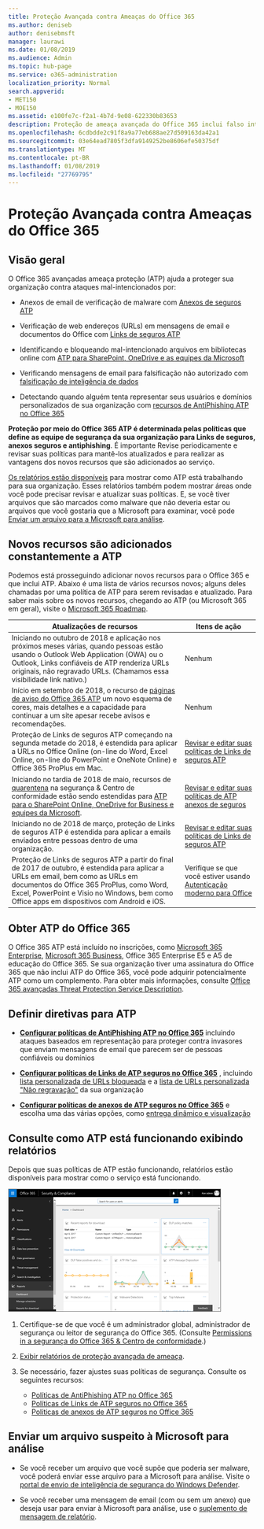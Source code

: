 ```yaml
---
title: Proteção Avançada contra Ameaças do Office 365
ms.author: deniseb
author: denisebmsft
manager: laurawi
ms.date: 01/08/2019
ms.audience: Admin
ms.topic: hub-page
ms.service: o365-administration
localization_priority: Normal
search.appverid:
- MET150
- MOE150
ms.assetid: e100fe7c-f2a1-4b7d-9e08-622330b83653
description: Proteção de ameaça avançada do Office 365 inclui falso intelligence, links confiáveis, anexos seguros e recursos avançados de AntiPhishing. Proteção avançada de ameaça é também está sendo estendida para arquivos no SharePoint Online, o OneDrive for Business e Teams da Microsoft.
ms.openlocfilehash: 6cdbdde2c91f8a9a77eb688ae27d509163da42a1
ms.sourcegitcommit: 03e64ead7805f3dfa9149252be8606efe50375df
ms.translationtype: MT
ms.contentlocale: pt-BR
ms.lasthandoff: 01/08/2019
ms.locfileid: "27769795"
---
```

# <a name="office-365-advanced-threat-protection"></a>Proteção Avançada contra Ameaças do Office 365

## <a name="overview"></a>Visão geral

O Office 365 avançadas ameaça proteção (ATP) ajuda a proteger sua organização contra ataques mal-intencionados por:
  
- Anexos de email de verificação de malware com [Anexos de seguros ATP](atp-safe-attachments.md)
    
- Verificação de web endereços (URLs) em mensagens de email e documentos do Office com [Links de seguros ATP](atp-safe-links.md)
    
- Identificando e bloqueando mal-intencionado arquivos em bibliotecas online com [ATP para SharePoint, OneDrive e as equipes da Microsoft](atp-for-spo-odb-and-teams.md)
    
- Verificando mensagens de email para falsificação não autorizado com [falsificação de inteligência de dados](learn-about-spoof-intelligence.md)
    
- Detectando quando alguém tenta representar seus usuários e domínios personalizados de sua organização com [recursos de AntiPhishing ATP no Office 365](atp-anti-phishing.md)
    
**Proteção por meio do Office 365 ATP é determinada pelas políticas que define as equipe de segurança da sua organização para Links de seguros, anexos seguros e antiphishing**. É importante Revise periodicamente e revisar suas políticas para mantê-los atualizados e para realizar as vantagens dos novos recursos que são adicionados ao serviço. 

[Os relatórios estão disponíveis](view-reports-for-atp.md) para mostrar como ATP está trabalhando para sua organização. Esses relatórios também podem mostrar áreas onde você pode precisar revisar e atualizar suas políticas. E, se você tiver arquivos que são marcados como malware que não deveria estar ou arquivos que você gostaria que a Microsoft para examinar, você pode [Enviar um arquivo para a Microsoft para análise](#submit-a-suspicious-file-to-microsoft-for-analysis).

## <a name="new-features-are-continually-being-added-to-atp"></a>Novos recursos são adicionados constantemente a ATP

Podemos está prosseguindo adicionar novos recursos para o Office 365 e que inclui ATP. Abaixo é uma lista de vários recursos novos; alguns deles chamadas por uma política de ATP para serem revisadas e atualizado. Para saber mais sobre os novos recursos, chegando ao ATP (ou Microsoft 365 em geral), visite o [Microsoft 365 Roadmap](https://www.microsoft.com/microsoft-365/roadmap?filters=O365).


|Atualizações de recursos  |Itens de ação  |
|---------|---------|
|Iniciando no outubro de 2018 e aplicação nos próximos meses várias, quando pessoas estão usando o Outlook Web Application (OWA) ou o Outlook, Links confiáveis de ATP renderiza URLs originais, não regravado URLs. (Chamamos essa visibilidade link nativo.)|Nenhum         |
|Início em setembro de 2018, o recurso de [páginas de aviso do Office 365 ATP](atp-safe-links-warning-pages.md) um novo esquema de cores, mais detalhes e a capacidade para continuar a um site apesar recebe avisos e recomendações. |Nenhum         |
|Proteção de Links de seguros ATP começando na segunda metade do 2018, é estendida para aplicar a URLs no Office Online (on-line do Word, Excel Online, on-line do PowerPoint e OneNote Online) e Office 365 ProPlus em Mac.   |[Revisar e editar suas políticas de Links de seguros ATP](set-up-atp-safe-links-policies.md)  |
|Iniciando no tardia de 2018 de maio, recursos de [quarentena](quarantine-email-messages.md) na segurança &amp; Centro de conformidade estão sendo estendidas para [ATP para o SharePoint Online, OneDrive for Business e equipes da Microsoft](atp-for-spo-odb-and-teams.md). |[Revisar e editar suas políticas de ATP anexos de seguros](set-up-atp-safe-attachments-policies.md) |
|Iniciando no de 2018 de março, proteção de Links de seguros ATP é estendida para aplicar a emails enviados entre pessoas dentro de uma organização. |[Revisar e editar suas políticas de Links de seguros ATP](set-up-atp-safe-links-policies.md) |
|Proteção de Links de seguros ATP a partir do final de 2017 de outubro, é estendida para aplicar a URLs em email, bem como as URLs em documentos do Office 365 ProPlus, como Word, Excel, PowerPoint e Visio no Windows, bem como Office apps em dispositivos com Android e iOS.  |Verifique se que você estiver usando [Autenticação moderno para Office](https://docs.microsoft.com/office365/enterprise/modern-auth-for-office-2013-and-2016) |

      
## <a name="get-office-365-atp"></a>Obter ATP do Office 365

O Office 365 ATP está incluído no inscrições, como [Microsoft 365 Enterprise](https://www.microsoft.com/microsoft-365/enterprise/home), [Microsoft 365 Business](https://www.microsoft.com/microsoft-365/business), Office 365 Enterprise E5 e A5 de educação do Office 365. Se sua organização tiver uma assinatura do Office 365 que não inclui ATP do Office 365, você pode adquirir potencialmente ATP como um complemento. Para obter mais informações, consulte [Office 365 avançadas Threat Protection Service Description](https://docs.microsoft.com/office365/servicedescriptions/office-365-advanced-threat-protection-service-description). 

## <a name="define-policies-for-atp"></a>Definir diretivas para ATP

- **[Configurar políticas de AntiPhishing ATP no Office 365](set-up-anti-phishing-policies.md)** incluindo ataques baseados em representação para proteger contra invasores que enviam mensagens de email que parecem ser de pessoas confiáveis ou domínios 

- **[Configurar políticas de Links de ATP seguros no Office 365](set-up-atp-safe-links-policies.md)** , incluindo [lista personalizada de URLs bloqueada](set-up-a-custom-blocked-urls-list-wtih-atp.md) e a [lista de URLs personalizada "Não regravação"](set-up-a-custom-do-not-rewrite-urls-list-with-atp.md) da sua organização
    
- **[Configurar políticas de anexos de ATP seguros no Office 365](set-up-atp-safe-attachments-policies.md)** e escolha uma das várias opções, como [entrega dinâmico e visualização](dynamic-delivery-and-previewing.md)
  
## <a name="see-how-atp-is-working-by-viewing-reports"></a>Consulte como ATP está funcionando exibindo relatórios

Depois que suas políticas de ATP estão funcionando, relatórios estão disponíveis para mostrar como o serviço está funcionando.

[![A segurança &amp; painel do Centro de conformidade pode ajudá-lo a ver onde a proteção de ameaça Avançado está funcionando](media/6b213d34-adbb-44af-8549-be9a7e2db087.png)](view-reports-for-atp.md)
  
1. Certifique-se de que você é um administrador global, administrador de segurança ou leitor de segurança do Office 365. (Consulte [Permissions in a segurança do Office 365 &amp; Centro de conformidade](permissions-in-the-security-and-compliance-center.md).)
    
2. [Exibir relatórios de proteção avançada de ameaça](view-reports-for-atp.md).
    
3. Se necessário, fazer ajustes suas políticas de segurança. Consulte os seguintes recursos:
      - [Políticas de AntiPhishing ATP no Office 365](set-up-anti-phishing-policies.md)
      - [Políticas de Links de ATP seguros no Office 365](set-up-atp-safe-links-policies.md)
      - [Políticas de anexos de ATP seguros no Office 365](set-up-atp-safe-attachments-policies.md)
    
    
## <a name="submit-a-suspicious-file-to-microsoft-for-analysis"></a>Enviar um arquivo suspeito à Microsoft para análise

- Se você receber um arquivo que você supõe que poderia ser malware, você poderá enviar esse arquivo para a Microsoft para análise. Visite o [portal de envio de inteligência de segurança do Windows Defender](https://go.microsoft.com/fwlink/?linkid=857185).

- Se você receber uma mensagem de email (com ou sem um anexo) que deseja usar para enviar à Microsoft para análise, use o [suplemento de mensagem de relatório](enable-the-report-message-add-in.md). 
  

